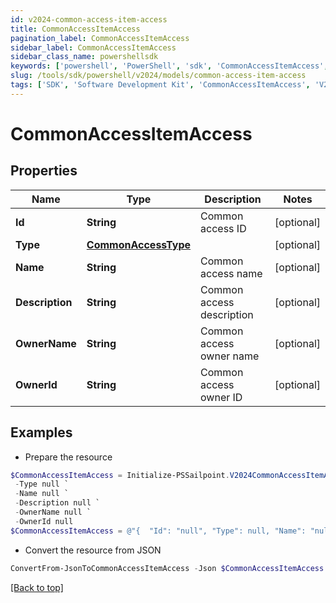 ```yaml
---
id: v2024-common-access-item-access
title: CommonAccessItemAccess
pagination_label: CommonAccessItemAccess
sidebar_label: CommonAccessItemAccess
sidebar_class_name: powershellsdk
keywords: ['powershell', 'PowerShell', 'sdk', 'CommonAccessItemAccess', 'V2024CommonAccessItemAccess'] 
slug: /tools/sdk/powershell/v2024/models/common-access-item-access
tags: ['SDK', 'Software Development Kit', 'CommonAccessItemAccess', 'V2024CommonAccessItemAccess']
---
```



# CommonAccessItemAccess

## Properties

Name | Type | Description | Notes
------------ | ------------- | ------------- | -------------
**Id** | **String** | Common access ID | [optional] 
**Type** | [**CommonAccessType**](common-access-type) |  | [optional] 
**Name** | **String** | Common access name | [optional] 
**Description** | **String** | Common access description | [optional] 
**OwnerName** | **String** | Common access owner name | [optional] 
**OwnerId** | **String** | Common access owner ID | [optional] 

## Examples

- Prepare the resource
```powershell
$CommonAccessItemAccess = Initialize-PSSailpoint.V2024CommonAccessItemAccess  -Id null `
 -Type null `
 -Name null `
 -Description null `
 -OwnerName null `
 -OwnerId null
$CommonAccessItemAccess = @"{  "Id": "null", "Type": null, "Name": "null", "Description": "null", "OwnerName": "null", "OwnerId": "null" }"@
```

- Convert the resource from JSON
```powershell
ConvertFrom-JsonToCommonAccessItemAccess -Json $CommonAccessItemAccess
```


[[Back to top]](#) 


